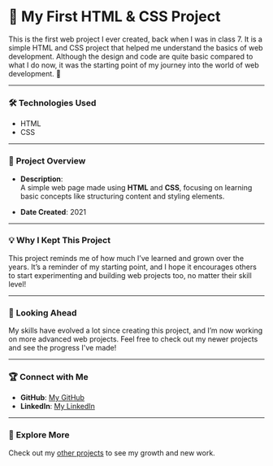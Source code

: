 # 🎉 My First HTML & CSS Project

This is the first web project I ever created, back when I was in class 7. It is a simple HTML and CSS project that helped me understand the basics of web development. Although the design and code are quite basic compared to what I do now, it was the starting point of my journey into the world of web development. 🌱

---

### 🛠️ **Technologies Used**

- HTML
- CSS

---

### 📄 **Project Overview**

- **Description**:  
  A simple web page made using **HTML** and **CSS**, focusing on learning basic concepts like structuring content and styling elements.
  
- **Date Created**:  2021

---

### 💡 **Why I Kept This Project**

This project reminds me of how much I’ve learned and grown over the years. It’s a reminder of my starting point, and I hope it encourages others to start experimenting and building web projects too, no matter their skill level!

---

### 🚀 **Looking Ahead**

My skills have evolved a lot since creating this project, and I’m now working on more advanced web projects. Feel free to check out my newer projects and see the progress I've made!

---

### 🏆 **Connect with Me**

- **GitHub**: [My GitHub](https://santupramanik.github.io/)
- **LinkedIn**: [My LinkedIn](https://www.linkedin.com/in/siddheswar-pramanik-90a163359/)

---

### 🔗 **Explore More**

Check out my [other projects](https://santupramanik.github.io/) to see my growth and new work.

